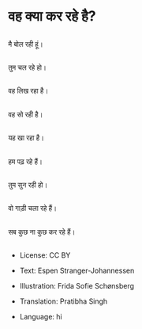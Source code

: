 # वह क्या कर रहे है?

##
मै बोल रही हूं।

##
तुम चल रहे हो।

##
वह लिख रहा है।

##
वह सो रही है।

##
यह खा रहा है।

##
हम पढ़ रहे हैं।

##
तुम सुन रही हो।

##
वो गाड़ी चला रहे हैं।

##
सब कुछ ना कुछ कर रहे हैं।

##
* License: CC BY
* Text: Espen Stranger-Johannessen
* Illustration: Frida Sofie Schønsberg
* Translation: Pratibha Singh

* Language: hi
